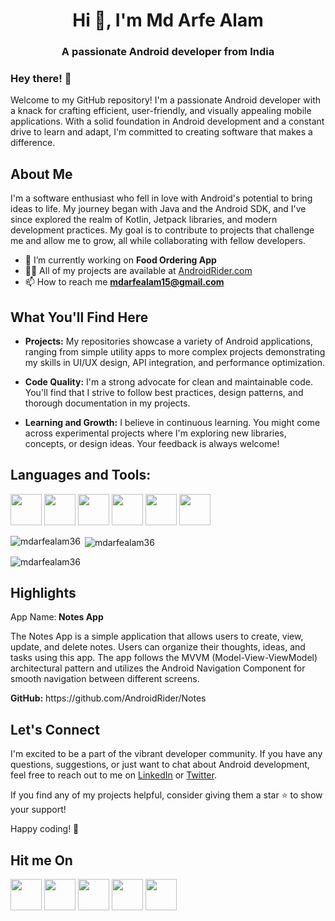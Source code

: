 <h1 align="center">Hi 👋, I'm Md Arfe Alam</h1>
<h3 align="center">A passionate Android developer from India</h3>

<h3>Hey there! 👋</h3>
Welcome to my GitHub repository! I'm a passionate Android developer with a knack for crafting efficient, user-friendly, and visually appealing mobile applications. 
With a solid foundation in Android development and a constant drive to learn and adapt, I'm committed to creating software that makes a difference.

## About Me
I'm a software enthusiast who fell in love with Android's potential to bring ideas to life. My journey began with Java and the Android SDK, and I've since explored the realm of Kotlin, Jetpack libraries, and modern development practices. My goal is to contribute to projects that challenge me and allow me to grow, all while collaborating with fellow developers.

- 🔭 I’m currently working on **Food Ordering App**
- 👨‍💻 All of my projects are available at [AndroidRider.com](AndroidRider.com)
- 📫 How to reach me **mdarfealam15@gmail.com**

## What You'll Find Here
- <p> <b>Projects:</b> My repositories showcase a variety of Android applications, ranging from simple utility apps to more complex projects demonstrating my skills in UI/UX design, API integration, and performance optimization.</p>
- <p> <b>Code Quality:</b> I'm a strong advocate for clean and maintainable code. You'll find that I strive to follow best practices, design patterns, and thorough documentation in my projects.</p>
- <p> <b>Learning and Growth:</b> I believe in continuous learning. You might come across experimental projects where I'm exploring new libraries, concepts, or design ideas. Your feedback is always welcome!</p>

## Languages and Tools:
<p>
<img src="https://user-images.githubusercontent.com/140700822/263035803-4462dcc4-99a4-4da4-9d73-82e3192f0f6d.png" width="50"></a>
<img src="https://user-images.githubusercontent.com/140700822/263032128-c7302b5a-8384-44f8-b44d-297529ae2bee.png" width="50"></a>
<img src="https://user-images.githubusercontent.com/140700822/263033507-e0623352-f8be-42b8-a2e0-102d06e17bc2.png" width="50">
<img src="https://user-images.githubusercontent.com/140700822/263033476-cd2c3690-964f-433b-88ca-1b5f335959a0.png" width="50">
<img src="https://user-images.githubusercontent.com/140700822/263035040-2a6317ce-dda0-496b-89aa-64f219577fcd.png" width="50">
<img src="https://user-images.githubusercontent.com/140700822/263037937-9b6e092b-f783-4687-ac03-3316527e3917.png" width="50">
</p>

<!--- Most used language --->
<p><img align="left" src="https://github-readme-stats.vercel.app/api/top-langs?username=mdarfealam36&show_icons=true&locale=en&layout=compact" alt="mdarfealam36" /></p>
<!--- Github Status --->
<p>&nbsp;<img align="center" src="https://github-readme-stats.vercel.app/api?username=mdarfealam36&show_icons=true&locale=en" alt="mdarfealam36" /></p>
<!--- Counter --->
<p><img align="center" src="https://github-readme-streak-stats.herokuapp.com/?user=mdarfealam36&" alt="mdarfealam36" /></p>


## Highlights
<p> App Name:<b> Notes App</b></p>
The Notes App is a simple application that allows users to create, view, update, and delete notes. Users can organize their thoughts, ideas, and tasks using this app. 
The app follows the MVVM (Model-View-ViewModel) architectural pattern and utilizes the Android Navigation Component for smooth navigation between different screens.

<p><b>GitHub:</b> https://github.com/AndroidRider/Notes </p>

## Let's Connect
I'm excited to be a part of the vibrant developer community. If you have any questions, suggestions, or just want to chat about Android development, feel free to reach out to me on [LinkedIn](https://www.linkedin.com/in/mdarfealam36/) or [Twitter](https://twitter.com/mdarfealam36).

If you find any of my projects helpful, consider giving them a star ⭐ to show your support!

Happy coding! 🚀

## Hit me On
<p>
<a href="https://www.instagram.com/mdarfealam36/"><img src="https://user-images.githubusercontent.com/140700822/262981944-eec5426f-d6df-43ee-95fa-8afe22152b25.png" width="50"></a>
<a href="https://www.facebook.com/mdarfealam36/"><img src="https://user-images.githubusercontent.com/140700822/262981980-43c667ae-76ce-47e0-b055-5c6ff16970fc.png" width="50"></a>
<a href="https://twitter.com/mdarfealam36"><img src="https://user-images.githubusercontent.com/140700822/262982005-2fc53417-33a6-479f-ae8c-b63691e1285e.png" width="50"></a>
<a href="https://www.linkedin.com/in/mdarfealam36/"><img src="https://user-images.githubusercontent.com/140700822/262982049-13872565-f98b-4f04-9b8c-b876e170e002.png" width="50"></a>
<a href="https://github.com/mdarfealam36"><img src="https://user-images.githubusercontent.com/140700822/262982027-567441b5-aa5b-42b3-a20a-b3174e32bd56.png" width="50"></a>
</p>

<!--- 
<p align="left"> <a href="https://twitter.com/mdarfealam36" target="blank">
  <img src="https://img.shields.io/twitter/follow/mdarfealam36?logo=twitter&style=for-the-badge" alt="mdarfealam36" /></a> </p>
  --->

